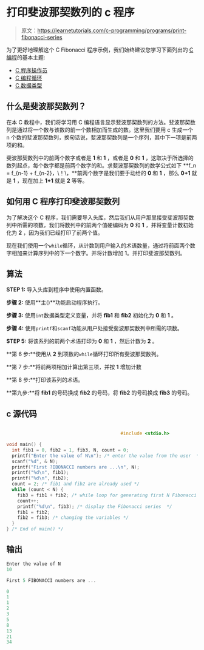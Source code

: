 # 打印斐波那契数列的 c 程序

> 原文：<https://learnetutorials.com/c-programming/programs/print-fibonacci-series>

为了更好地理解这个 C Fibonacci 程序示例，我们始终建议您学习下面列出的 [C 编程](../ "C programming")的基本主题:

*   [C 程序操作员](../../c-programming/operators "C program tokens")
*   [C 编程循环](../../c-programming/loops "C programming loops")
*   [C 数据类型](../../c-programming/data-types-modifiers "C data types")

## 什么是斐波那契数列？

在本 C 教程中，我们将学习用 C 编程语言显示斐波那契数列的方法。斐波那契数列是通过将一个数与该数的前一个数相加而生成的数。这里我们要用 c 生成一个 n 个数的斐波那契数列，换句话说，斐波那契数列是一个序列，其中下一项是前两项的和。

斐波那契数列中的前两个数字或者是 **1** 和 **1** ，或者是 **0** 和 **1** ，这取决于所选择的数列起点，每个数字都是前两个数字的和。求斐波那契数列的数学公式如下 **f_n = f_{n-1} + f_{n-2}，\！\，**前两个数字是我们要手动给的 **0** 和 **1** ，那么 **0+1** 就是 **1** ，现在加上 **1+1** 就是 **2** 等等。

## 如何用 C 程序打印斐波那契数列

为了解决这个 C 程序，我们需要导入头库，然后我们从用户那里接受斐波那契数列中所需的项数，我们将数列中的前两个值硬编码为 **0** 和 **1** ，并将变量计数初始化为 **2** ，因为我们已经打印了前两个值。

现在我们使用一个`while`循环，从计数到用户输入的术语数量，通过将前面两个数字相加来计算序列中的下一个数字。并将计数增加 1。并打印斐波那契数列。

## 算法

**STEP 1:** 导入头库到程序中使用内置函数。

**步骤 2:** 使用**主()**功能启动程序执行。

**步骤 3:** 使用`int`数据类型定义变量，并将 **fib1** 和 **fib2** 初始化为 **0** 和 **1** 。

**步骤 4:** 使用`printf`和`scanf`功能从用户处接受斐波那契数列中所需的项数。

**STEP 5:** 将该系列的前两个术语打印为 **0** 和 **1** ，然后计数为 **2** 。

**第 6 步:**使用从 **2** 到项数的`while`循环打印所有斐波那契数列。

**第 7 步:**将前两项相加计算出第三项，并按 **1** 增加计数

**第 8 步:**打印该系列的术语。

**第九步:**将 **fib1** 的号码换成 **fib2** 的号码，将 **fib2** 的号码换成 **fib3** 的号码。

## c 源代码

```c

                                          #include <stdio.h>

void main() {
  int fib1 = 0, fib2 = 1, fib3, N, count = 0;
  printf("Enter the value of N\n"); /* enter the value from the user  */
  scanf("%d", & N);
  printf("First ?IBONACCI numbers are ...\n", N);
  printf("%d\n", fib1);
  printf("%d\n", fib2);
  count = 2; /* fib1 and fib2 are already used */
  while (count < N) {
    fib3 = fib1 + fib2; /* while loop for generating first N Fibonacci numbers  */
    count++;
    printf("%d\n", fib3); /* display the Fibonacci series  */
    fib1 = fib2;
    fib2 = fib3; /* changing the variables */
  }
} /* End of main() */

```

## 输出

```c
Enter the value of N
10

First 5 FIBONACCI numbers are ...

0
1
1
2
3
5
8
13
21
34
```
